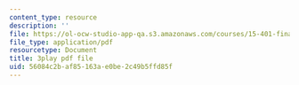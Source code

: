```yaml
---
content_type: resource
description: ''
file: https://ol-ocw-studio-app-qa.s3.amazonaws.com/courses/15-401-finance-theory-i-fall-2008/56084c2baf85163ae0be2c49b5ffd85f_JE80wLNIhjE.pdf
file_type: application/pdf
resourcetype: Document
title: 3play pdf file
uid: 56084c2b-af85-163a-e0be-2c49b5ffd85f
---
```

